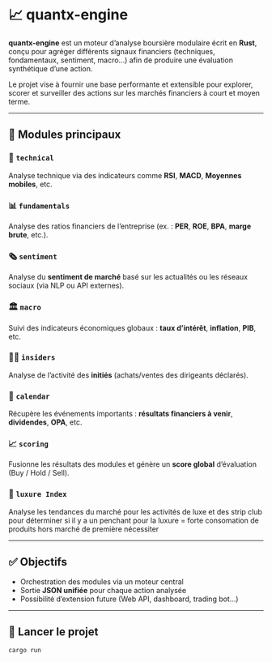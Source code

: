 # 📈 quantx-engine

**quantx-engine** est un moteur d’analyse boursière modulaire écrit en **Rust**, conçu pour agréger différents signaux financiers (techniques, fondamentaux, sentiment, macro...) afin de produire une évaluation synthétique d’une action.

Le projet vise à fournir une base performante et extensible pour explorer, scorer et surveiller des actions sur les marchés financiers à court et moyen terme.

---

## 🔧 Modules principaux

### 🧩 `technical`
Analyse technique via des indicateurs comme **RSI**, **MACD**, **Moyennes mobiles**, etc.

### 📊 `fundamentals`
Analyse des ratios financiers de l’entreprise (ex. : **PER**, **ROE**, **BPA**, **marge brute**, etc.).

### 🗞️ `sentiment`
Analyse du **sentiment de marché** basé sur les actualités ou les réseaux sociaux (via NLP ou API externes).

### 🏛️ `macro`
Suivi des indicateurs économiques globaux : **taux d’intérêt**, **inflation**, **PIB**, etc.

### 🧑‍💼 `insiders`
Analyse de l’activité des **initiés** (achats/ventes des dirigeants déclarés).

### 📆 `calendar`
Récupère les événements importants : **résultats financiers à venir**, **dividendes**, **OPA**, etc.

### 📈 `scoring`
Fusionne les résultats des modules et génère un **score global** d’évaluation (Buy / Hold / Sell).

### 💃 `luxure Index`
Analyse les tendances du marché pour les activités de luxe et des strip club pour déterminer si il y a un penchant pour la luxure = forte consomation de produits hors marché de première nécessiter

---

## ✅ Objectifs

- Orchestration des modules via un moteur central
- Sortie **JSON unifiée** pour chaque action analysée
- Possibilité d’extension future (Web API, dashboard, trading bot...)

---

## 🚀 Lancer le projet

```bash
cargo run
